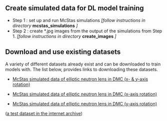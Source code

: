 ## Create simulated data for DL model training

+ Step 1 : set up and run McStas simulations *[follow instructions in directory* __mcstas_simulations__ *]*
+ Step 2 : create *.jpg images from the output of the simulations from Step 1. *[follow instructions in directory* __create_images__ *]*



## Download and use existing datasets

A variety of different datasets already exist and can be downloaded to train models with.
The list below, provides links to downloading these datasets.


- [McStas simulated data of elliptic neutron lens in DMC (x- & y-axis rotation)](https://doi.org/10.5281/zenodo.6807003)

- [McStas simulated data of elliptic neutron lens in DMC (x-axis rotation)](https://doi.org/10.5281/zenodo.6807229)

- [McStas simulated data of elliptic neutron lens in DMC (y-axis rotation)](https://doi.org/10.5281/zenodo.6807246)


([a test dataset in the internet archive](https://archive.org/details/aldele_test_images/))
